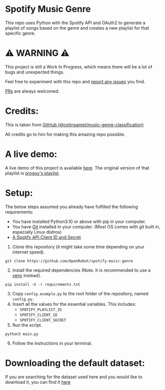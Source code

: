 # Spotify Music Genre
This repo uses Python with the Spotify API and OAuth2 to generate a playlist of songs based on the genre and creates a new playlist for that specific genre.

# ⚠️ WARNING ⚠️
This project is still a Work In Progress, which means there will be a lot of bugs and unexpected things.

Feel free to experiment with this repo and [report any issues](https://github.com/OpenRobot/spotify-music-genre/issues) you find.

[PRs](https://github.com/OpenRobot/spotify-music-genre/pulls) are always welcomed.

# Credits:
This is taken from [GitHub (@cetinsamet/music-genre-classification)](https://github.com/cetinsamet/music-genre-classification)

All credits go to him for making this amazing repo possible.

# A live demo:
A live demo of this project is available [here](https://playlist.openrobot.xyz/grouped). The original version of that playlist is [proguy's playlist](https://playlist.openrobot.xyz/all).

# Setup:
The below steps assumed you already have fulfilled the following requirements:
- You have installed Python3.10 or above with pip in your computer. 
- You have [Git](https://git-scm.com/) installed in your computer. (Most OS comes with git built in, especially Linux distros)
- [A Spotify API Client ID and Secret](https://developer.spotify.com)

1. Clone this repository (it might take some time depending on your internet speed).
```shell
git clone https://github.com/OpenRobot/spotify-music-genre
```
2. Install the required dependencies (Note. It is recommended to use a [venv](https://docs.python.org/3/library/venv.html) instead).
```shell
pip install -U -r requirements.txt
```
3. Copy `config.example.py` to the root folder of the repository, named `config.py`.
4. Insert all the values for the essential variables. This includes:
    - `SPOTIFY_PLAYLIST_ID`
    - `SPOTIFY_CLIENT_ID`
    - `SPOTIFY_CLIENT_SECRET`
5. Run the script.
```shell
python3 main.py
```
6. Follow the instructions in your terminal.

# Downloading the default dataset:
If you are searching for the dataset used here and you would like to download it, you can find it [here](https://cdn.openrobot.xyz/gtzan-genre-collection.zip)